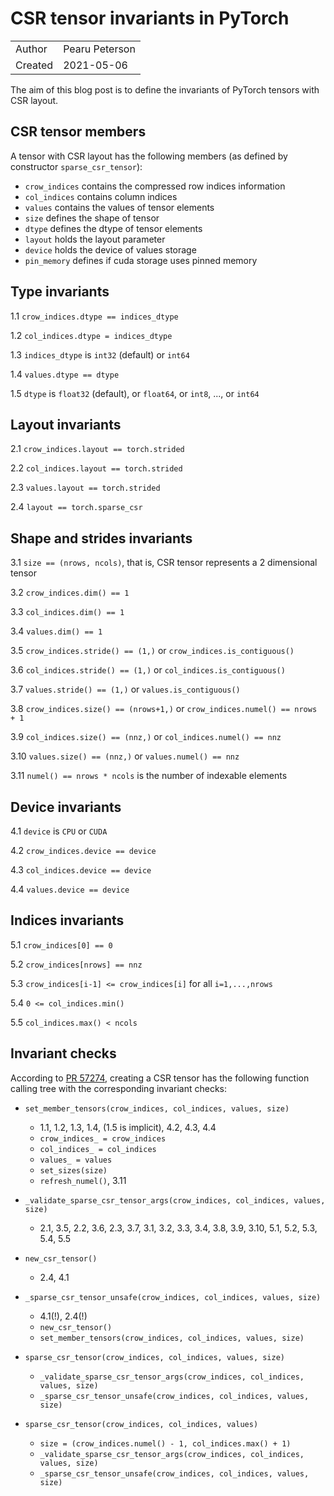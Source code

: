 # CSR tensor invariants in PyTorch

|            |                 |
| ---------- | --------------- |
| Author     | Pearu Peterson  |
| Created    | 2021-05-06      |

The aim of this blog post is to define the invariants of PyTorch tensors with CSR layout.

## CSR tensor members

A tensor with CSR layout has the following members (as defined by constructor `sparse_csr_tensor`):
- `crow_indices` contains the compressed row indices information
- `col_indices` contains column indices
- `values` contains the values of tensor elements
- `size` defines the shape of tensor
- `dtype` defines the dtype of tensor elements
- `layout` holds the layout parameter
- `device` holds the device of values storage
- `pin_memory` defines if cuda storage uses pinned memory

## Type invariants

1.1 `crow_indices.dtype == indices_dtype`

1.2 `col_indices.dtype = indices_dtype`

1.3 `indices_dtype` is `int32` (default) or `int64`

1.4 `values.dtype == dtype`

1.5 `dtype` is `float32` (default), or `float64`, or `int8`, ..., or `int64`

## Layout invariants

2.1 `crow_indices.layout == torch.strided`

2.2 `col_indices.layout == torch.strided`

2.3 `values.layout == torch.strided`

2.4 `layout == torch.sparse_csr`

## Shape and strides invariants

3.1 `size == (nrows, ncols)`, that is, CSR tensor represents a 2 dimensional tensor

3.2 `crow_indices.dim() == 1`

3.3 `col_indices.dim() == 1`

3.4 `values.dim() == 1`

3.5 `crow_indices.stride() == (1,)` or `crow_indices.is_contiguous()`

3.6 `col_indices.stride() == (1,)` or `col_indices.is_contiguous()`

3.7 `values.stride() == (1,)` or `values.is_contiguous()`

3.8 `crow_indices.size() == (nrows+1,)` or `crow_indices.numel() == nrows + 1`

3.9 `col_indices.size() == (nnz,)` or `col_indices.numel() == nnz`

3.10 `values.size() == (nnz,)` or `values.numel() == nnz`

3.11 `numel() == nrows * ncols` is the number of indexable elements

## Device invariants

4.1 `device` is `CPU` or `CUDA`

4.2 `crow_indices.device == device`

4.3 `col_indices.device == device`

4.4 `values.device == device`

## Indices invariants

5.1 `crow_indices[0] == 0`

5.2 `crow_indices[nrows] == nnz`

5.3 `crow_indices[i-1] <= crow_indices[i]` for all `i=1,...,nrows`

5.4 `0 <= col_indices.min()`

5.5 `col_indices.max() < ncols`

## Invariant checks

According to [PR 57274](https://github.com/pytorch/pytorch/pull/57274), creating a CSR tensor has the following function calling tree with the corresponding invariant checks:

- `set_member_tensors(crow_indices, col_indices, values, size)`
  - 1.1, 1.2, 1.3, 1.4, (1.5 is implicit), 4.2, 4.3, 4.4
  - `crow_indices_ = crow_indices`
  - `col_indices_ = col_indices`
  - `values_ = values`
  - `set_sizes(size)`
  - `refresh_numel()`, 3.11

- `_validate_sparse_csr_tensor_args(crow_indices, col_indices, values, size)`
  - 2.1, 3.5, 2.2, 3.6, 2.3, 3.7, 3.1, 3.2, 3.3, 3.4, 3.8, 3.9, 3.10, 5.1, 5.2, 5.3, 5.4, 5.5

- `new_csr_tensor()`
  - 2.4, 4.1

- `_sparse_csr_tensor_unsafe(crow_indices, col_indices, values, size)`
  - 4.1(!), 2.4(!)
  - `new_csr_tensor()`
  - `set_member_tensors(crow_indices, col_indices, values, size)`

- `sparse_csr_tensor(crow_indices, col_indices, values, size)`
  - `_validate_sparse_csr_tensor_args(crow_indices, col_indices, values, size)`
  - `_sparse_csr_tensor_unsafe(crow_indices, col_indices, values, size)`

- `sparse_csr_tensor(crow_indices, col_indices, values)`
  - `size = (crow_indices.numel() - 1, col_indices.max() + 1)`
  - `_validate_sparse_csr_tensor_args(crow_indices, col_indices, values, size)`
  - `_sparse_csr_tensor_unsafe(crow_indices, col_indices, values, size)`
